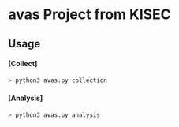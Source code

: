# avas Project from KISEC

## Usage

#### [Collect]
```bash
> python3 avas.py collection
```
#### [Analysis]
```bash
> python3 avas.py analysis
```
